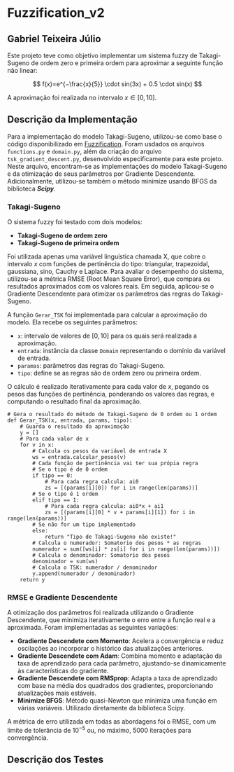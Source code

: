 ﻿# Fuzzification_v2

## Gabriel Teixeira Júlio

Este projeto teve como objetivo implementar um sistema fuzzy de Takagi-Sugeno de ordem zero e primeira ordem para aproximar a seguinte função não linear:

$$
f(x)=e^{−\frac{x}{5}} \cdot sin(3x) + 0.5  \cdot  sin(x)
$$

A aproximação foi realizada no intervalo $x \in [0,10]$.

## Descrição da Implementação

Para a implementação do modelo Takagi-Sugeno, utilizou-se como base o código disponibilizado em [Fuzzification](https://github.com/Kingdrasill/Fuzzification). Foram usdados os arquivos `functions.py` e `domain.py`, além da criação do arquivo `tsk_gradient_descent.py`, desenvolvido especificamente para este projeto. Neste arquivo, encontram-se as implementações do modelo Takagi-Sugeno e da otimização de seus parâmetros por Gradiente Descendente. Adicionalmente, utilizou-se também o método minimize usando BFGS da biblioteca **_Scipy_**.

### Takagi-Sugeno

O sistema fuzzy foi testado com dois modelos:

- **Takagi-Sugeno de ordem zero**
- **Takagi-Sugeno de primeira ordem**

Foi utilizada apenas uma variável linguística chamada X, que cobre o intervalo $x$ com funções de pertinência do tipo: triangular, trapezoidal, gaussiana, sino, Cauchy e Laplace. Para avaliar o desempenho do sistema, utilizou-se a métrica RMSE (Root Mean Square Error), que compara os resultados aproximados com os valores reais. Em seguida, aplicou-se o Gradiente Descendente para otimizar os parâmetros das regras do Takagi-Sugeno.

A função `Gerar_TSK` foi implementada para calcular a aproximação do modelo. Ela recebe os seguintes parâmetros:

- `x`: intervalo de valores de $[0,10]$ para os quais será realizada a aproximação.
- `entrada`: instância da classe `Domain` representando o domínio da variável de entrada.
- `paramas`: parâmetros das regras do Takagi-Sugeno.
- `tipo`: define se as regras são de ordem zero ou primeira ordem.

O cálculo é realizado iterativamente para cada valor de $x$, pegando os pesos das funções de pertinência, ponderando os valores das regras, e computando o resultado final da aproximação.

```
# Gera o resultado do método de Takagi-Sugeno de 0 ordem ou 1 ordem
def Gerar_TSK(x, entrada, params, tipo):
    # Guarda o resultado da aproximação
    y = []
    # Para cada valor de x
    for v in x:
        # Calcula os pesos da variável de entrada X
        ws = entrada.calcular_pesos(v)
        # Cada função de pertinência vai ter sua própia regra
        # Se o tipo é de 0 ordem
        if tipo == 0:
            # Para cada regra calcula: ai0
            zs = [(params[i][0]) for i in range(len(params))]
        # Se o tipo é 1 ordem
        elif tipo == 1:
            # Para cada regra calcula: ai0*x + ai1
            zs = [(params[i][0] * v + params[i][1]) for i in range(len(params))]
        # Se não for um tipo implementado
        else:
            return "Tipo de Takagi-Sugeno não existe!"
        # Calcula o numerador: Somatorio dos pesos * as regras
        numerador = sum([ws[i] * zs[i] for i in range(len(params))])
        # Calcula o denominador: Somatorio dos pesos
        denominador = sum(ws)
        # Calcula o TSK: numerador / denominador
        y.append(numerador / denominador)
    return y
```

### RMSE e Gradiente Descendente

A otimização dos parâmetros foi realizada utilizando o Gradiente Descendente, que minimiza iterativamente o erro entre a função real e a aproximada. Foram implementadas as seguintes variações:

- **Gradiente Descendete com Momento**: Acelera a convergência e reduz oscilações ao incorporar o histórico das atualizações anteriores.
- **Gradiente Descendete com Adam**: Combina momento e adaptação da taxa de aprendizado para cada parâmetro, ajustando-se dinamicamente às características do gradiente.
- **Gradiente Descendete com RMSprop**: Adapta a taxa de aprendizado com base na média dos quadrados dos gradientes, proporcionando atualizações mais estáveis.
- **Minimize BFGS**: Método quasi-Newton que minimiza uma função em várias variáveis. Utilizado diretamente da biblioteca Scipy.

A métrica de erro utilizada em todas as abordagens foi o RMSE, com um limite de tolerância de $10^{-5}$ ou, no máximo, $5000$ iterações para convergência.

## Descrição dos Testes
